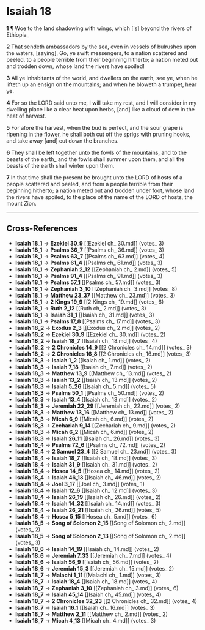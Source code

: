 # Isaiah 18

**1** ¶ Woe to the land shadowing with wings, which [is] beyond the rivers of Ethiopia_

**2** That sendeth ambassadors by the sea, even in vessels of bulrushes upon the waters, [saying], Go, ye swift messengers, to a nation scattered and peeled, to a people terrible from their beginning hitherto; a nation meted out and trodden down, whose land the rivers have spoiled!

**3** All ye inhabitants of the world, and dwellers on the earth, see ye, when he lifteth up an ensign on the mountains; and when he bloweth a trumpet, hear ye.

**4** For so the LORD said unto me, I will take my rest, and I will consider in my dwelling place like a clear heat upon herbs, [and] like a cloud of dew in the heat of harvest.

**5** For afore the harvest, when the bud is perfect, and the sour grape is ripening in the flower, he shall both cut off the sprigs with pruning hooks, and take away [and] cut down the branches.

**6** They shall be left together unto the fowls of the mountains, and to the beasts of the earth_ and the fowls shall summer upon them, and all the beasts of the earth shall winter upon them.

**7** In that time shall the present be brought unto the LORD of hosts of a people scattered and peeled, and from a people terrible from their beginning hitherto; a nation meted out and trodden under foot, whose land the rivers have spoiled, to the place of the name of the LORD of hosts, the mount Zion.

---

## Cross-References

- **Isaiah 18_1** → **Ezekiel 30_9** [[Ezekiel ch_ 30.md]] (votes_ 3)
- **Isaiah 18_1** → **Psalms 36_7** [[Psalms ch_ 36.md]] (votes_ 3)
- **Isaiah 18_1** → **Psalms 63_7** [[Psalms ch_ 63.md]] (votes_ 4)
- **Isaiah 18_1** → **Psalms 61_4** [[Psalms ch_ 61.md]] (votes_ 3)
- **Isaiah 18_1** → **Zephaniah 2_12** [[Zephaniah ch_ 2.md]] (votes_ 5)
- **Isaiah 18_1** → **Psalms 91_4** [[Psalms ch_ 91.md]] (votes_ 3)
- **Isaiah 18_1** → **Psalms 57_1** [[Psalms ch_ 57.md]] (votes_ 3)
- **Isaiah 18_1** → **Zephaniah 3_10** [[Zephaniah ch_ 3.md]] (votes_ 8)
- **Isaiah 18_1** → **Matthew 23_37** [[Matthew ch_ 23.md]] (votes_ 3)
- **Isaiah 18_1** → **2 Kings 19_9** [[2 Kings ch_ 19.md]] (votes_ 6)
- **Isaiah 18_1** → **Ruth 2_12** [[Ruth ch_ 2.md]] (votes_ 3)
- **Isaiah 18_1** → **Isaiah 31_1** [[Isaiah ch_ 31.md]] (votes_ 3)
- **Isaiah 18_1** → **Psalms 17_8** [[Psalms ch_ 17.md]] (votes_ 3)
- **Isaiah 18_2** → **Exodus 2_3** [[Exodus ch_ 2.md]] (votes_ 2)
- **Isaiah 18_2** → **Ezekiel 30_9** [[Ezekiel ch_ 30.md]] (votes_ 2)
- **Isaiah 18_2** → **Isaiah 18_7** [[Isaiah ch_ 18.md]] (votes_ 4)
- **Isaiah 18_2** → **2 Chronicles 14_9** [[2 Chronicles ch_ 14.md]] (votes_ 3)
- **Isaiah 18_2** → **2 Chronicles 16_8** [[2 Chronicles ch_ 16.md]] (votes_ 3)
- **Isaiah 18_3** → **Isaiah 1_2** [[Isaiah ch_ 1.md]] (votes_ 2)
- **Isaiah 18_3** → **Isaiah 7_18** [[Isaiah ch_ 7.md]] (votes_ 2)
- **Isaiah 18_3** → **Matthew 13_9** [[Matthew ch_ 13.md]] (votes_ 2)
- **Isaiah 18_3** → **Isaiah 13_2** [[Isaiah ch_ 13.md]] (votes_ 2)
- **Isaiah 18_3** → **Isaiah 5_26** [[Isaiah ch_ 5.md]] (votes_ 5)
- **Isaiah 18_3** → **Psalms 50_1** [[Psalms ch_ 50.md]] (votes_ 2)
- **Isaiah 18_3** → **Isaiah 13_4** [[Isaiah ch_ 13.md]] (votes_ 2)
- **Isaiah 18_3** → **Jeremiah 22_29** [[Jeremiah ch_ 22.md]] (votes_ 2)
- **Isaiah 18_3** → **Matthew 13_16** [[Matthew ch_ 13.md]] (votes_ 2)
- **Isaiah 18_3** → **Micah 6_9** [[Micah ch_ 6.md]] (votes_ 2)
- **Isaiah 18_3** → **Zechariah 9_14** [[Zechariah ch_ 9.md]] (votes_ 2)
- **Isaiah 18_3** → **Micah 6_2** [[Micah ch_ 6.md]] (votes_ 2)
- **Isaiah 18_3** → **Isaiah 26_11** [[Isaiah ch_ 26.md]] (votes_ 3)
- **Isaiah 18_4** → **Psalms 72_6** [[Psalms ch_ 72.md]] (votes_ 2)
- **Isaiah 18_4** → **2 Samuel 23_4** [[2 Samuel ch_ 23.md]] (votes_ 3)
- **Isaiah 18_4** → **Isaiah 18_7** [[Isaiah ch_ 18.md]] (votes_ 3)
- **Isaiah 18_4** → **Isaiah 31_9** [[Isaiah ch_ 31.md]] (votes_ 2)
- **Isaiah 18_4** → **Hosea 14_5** [[Hosea ch_ 14.md]] (votes_ 2)
- **Isaiah 18_4** → **Isaiah 46_13** [[Isaiah ch_ 46.md]] (votes_ 2)
- **Isaiah 18_4** → **Joel 3_17** [[Joel ch_ 3.md]] (votes_ 1)
- **Isaiah 18_4** → **Isaiah 12_6** [[Isaiah ch_ 12.md]] (votes_ 3)
- **Isaiah 18_4** → **Isaiah 26_19** [[Isaiah ch_ 26.md]] (votes_ 2)
- **Isaiah 18_4** → **Isaiah 14_32** [[Isaiah ch_ 14.md]] (votes_ 3)
- **Isaiah 18_4** → **Isaiah 26_21** [[Isaiah ch_ 26.md]] (votes_ 5)
- **Isaiah 18_4** → **Hosea 5_15** [[Hosea ch_ 5.md]] (votes_ 6)
- **Isaiah 18_5** → **Song of Solomon 2_15** [[Song of Solomon ch_ 2.md]] (votes_ 2)
- **Isaiah 18_5** → **Song of Solomon 2_13** [[Song of Solomon ch_ 2.md]] (votes_ 3)
- **Isaiah 18_6** → **Isaiah 14_19** [[Isaiah ch_ 14.md]] (votes_ 2)
- **Isaiah 18_6** → **Jeremiah 7_33** [[Jeremiah ch_ 7.md]] (votes_ 4)
- **Isaiah 18_6** → **Isaiah 56_9** [[Isaiah ch_ 56.md]] (votes_ 2)
- **Isaiah 18_6** → **Jeremiah 15_3** [[Jeremiah ch_ 15.md]] (votes_ 2)
- **Isaiah 18_7** → **Malachi 1_11** [[Malachi ch_ 1.md]] (votes_ 3)
- **Isaiah 18_7** → **Isaiah 18_4** [[Isaiah ch_ 18.md]] (votes_ 4)
- **Isaiah 18_7** → **Zephaniah 3_10** [[Zephaniah ch_ 3.md]] (votes_ 6)
- **Isaiah 18_7** → **Isaiah 45_14** [[Isaiah ch_ 45.md]] (votes_ 4)
- **Isaiah 18_7** → **2 Chronicles 32_23** [[2 Chronicles ch_ 32.md]] (votes_ 4)
- **Isaiah 18_7** → **Isaiah 16_1** [[Isaiah ch_ 16.md]] (votes_ 3)
- **Isaiah 18_7** → **Matthew 2_11** [[Matthew ch_ 2.md]] (votes_ 2)
- **Isaiah 18_7** → **Micah 4_13** [[Micah ch_ 4.md]] (votes_ 3)
